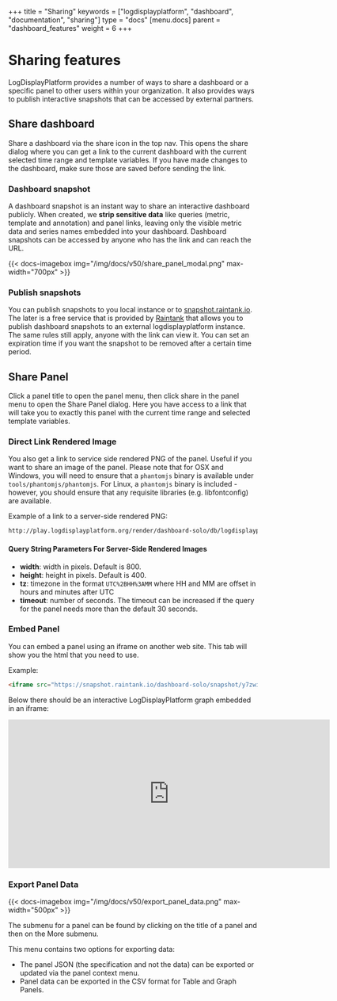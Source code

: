 +++
title = "Sharing"
keywords = ["logdisplayplatform", "dashboard", "documentation", "sharing"]
type = "docs"
[menu.docs]
parent = "dashboard_features"
weight = 6
+++

# Sharing features

LogDisplayPlatform provides a number of ways to share a dashboard or a specific panel to other users within your
organization. It also provides ways to publish interactive snapshots that can be accessed by external partners.

## Share dashboard

Share a dashboard via the share icon in the top nav. This opens the share dialog where you
can get a link to the current dashboard with the current selected time range and template variables. If you have
made changes to the dashboard, make sure those are saved before sending the link.

### Dashboard snapshot

A dashboard snapshot is an instant way to share an interactive dashboard publicly. When created, we <strong>strip sensitive data</strong> like queries
(metric, template and annotation) and panel links, leaving only the visible metric data and series names embedded into your dashboard. Dashboard
snapshots can be accessed by anyone who has the link and can reach the URL.

{{< docs-imagebox img="/img/docs/v50/share_panel_modal.png" max-width="700px" >}}

### Publish snapshots

You can publish snapshots to you local instance or to [snapshot.raintank.io](http://snapshot.raintank.io). The later is a free service
that is provided by [Raintank](http://raintank.io) that allows you to publish dashboard snapshots to an external logdisplayplatform instance.
The same rules still apply, anyone with the link can view it. You can set an expiration time if you want the snapshot to be removed
after a certain time period.

## Share Panel

Click a panel title to open the panel menu, then click share in the panel menu to open the Share Panel dialog. Here you have access to a link that will take you to exactly this panel with the current time range and selected template variables.

### Direct Link Rendered Image

You also get a link to service side rendered PNG of the panel. Useful if you want to share an image of the panel. Please note that for OSX and Windows, you will need to ensure that a `phantomjs` binary is available under `tools/phantomjs/phantomjs`. For Linux, a `phantomjs` binary is included - however, you should ensure that any requisite libraries (e.g. libfontconfig) are available.

Example of a link to a server-side rendered PNG:

```bash
http://play.logdisplayplatform.org/render/dashboard-solo/db/logdisplayplatform-play-home?orgId=1&panelId=4&from=1499272191563&to=1499279391563&width=1000&height=500&tz=UTC%2B02%3A00&timeout=5000
```

#### Query String Parameters For Server-Side Rendered Images

- **width**: width in pixels. Default is 800.
- **height**: height in pixels. Default is 400.
- **tz**: timezone in the format `UTC%2BHH%3AMM` where HH and MM are offset in hours and minutes after UTC
- **timeout**: number of seconds. The timeout can be increased if the query for the panel needs more than the default 30 seconds.

### Embed Panel

You can embed a panel using an iframe on another web site. This tab will show you the html that you need to use.

Example:

```html
<iframe src="https://snapshot.raintank.io/dashboard-solo/snapshot/y7zwi2bZ7FcoTlB93WN7yWO4aMiz3pZb?from=1493369923321&to=1493377123321&panelId=4" width="650" height="300" frameborder="0"></iframe>
```

Below there should be an interactive LogDisplayPlatform graph embedded in an iframe:

<iframe src="https://snapshot.raintank.io/dashboard-solo/snapshot/y7zwi2bZ7FcoTlB93WN7yWO4aMiz3pZb?from=1493369923321&to=1493377123321&panelId=4" width="650" height="300" frameborder="0"></iframe>

### Export Panel Data

{{< docs-imagebox img="/img/docs/v50/export_panel_data.png" max-width="500px" >}}

The submenu for a panel can be found by clicking on the title of a panel and then on the More submenu.

This menu contains two options for exporting data:

- The panel JSON (the specification and not the data) can be exported or updated via the panel context menu.
- Panel data can be exported in the CSV format for Table and Graph Panels.
